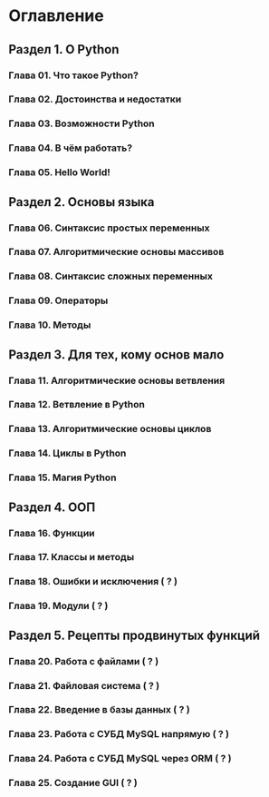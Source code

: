 # Оглавление


## Раздел 1. О Python

### Глава 01. Что такое Python?

### Глава 02. Достоинства и недостатки

### Глава 03. Возможности Python

### Глава 04. В чём работать? 

### Глава 05. Hello World!


## Раздел 2. Основы языка

### Глава 06. Синтаксис простых переменных

### Глава 07. Алгоритмические основы массивов

### Глава 08. Синтаксис сложных переменных

### Глава 09. Операторы

### Глава 10. Методы


## Раздел 3. Для тех, кому основ мало

### Глава 11. Алгоритмические основы ветвления

### Глава 12. Ветвление в Python

### Глава 13. Алгоритмические основы циклов

### Глава 14. Циклы в Python

### Глава 15. Магия Python


## Раздел 4. ООП

### Глава 16. Функции

### Глава 17. Классы и методы

### Глава 18. Ошибки и исключения ( ? )

### Глава 19. Модули ( ? )


## Раздел 5. Рецепты продвинутых функций

### Глава 20. Работа с файлами ( ? )

### Глава 21. Файловая система ( ? )

### Глава 22. Введение в базы данных ( ? )

### Глава 23. Работа с СУБД MySQL напрямую ( ? )

### Глава 24. Работа с СУБД MySQL через ORM ( ? )

### Глава 25. Создание GUI ( ? )
